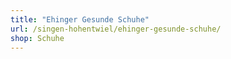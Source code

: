 ```yaml
---
title: "Ehinger Gesunde Schuhe"
url: /singen-hohentwiel/ehinger-gesunde-schuhe/
shop: Schuhe
---
```

